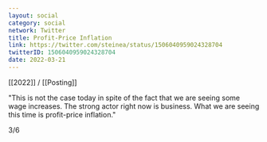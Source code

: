 ```yaml
---
layout: social
category: social
network: Twitter
title: Profit-Price Inflation
link: https://twitter.com/steinea/status/1506040959024328704
twitterID: 1506040959024328704
date: 2022-03-21
---
```


[[2022]] / [[Posting]]

"This is not the case today in spite of the fact that we are seeing some wage increases. The strong actor right now is business. What we are seeing this time is profit-price inflation."

3/6
